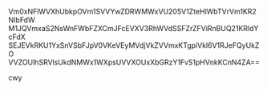 Vm0xNFlWVXhUbkpOVm1SVVYwZDRWMWxVU205V1ZteHlWbTVrVm1KR2NIbFdW
M1JQVmxaS2NsWnFWbFZXCmJFcEVXV3RhWVdSSFZrZFViRnBUQ21KRldYcFdX
SEJEVkRKU1YxSnVSbFJpV0VKeVEyMVdjVkZVVmxKTgpiVkl6V1RJeFQyUkZO
VVZOUlhSRVlsUkdNMWx1WXpsUVVXOUxXbGRzY1FvS1pHVnkKCnN4ZA==

cwy